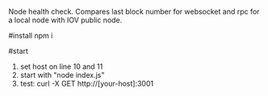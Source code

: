 Node health check. Compares last block number for websocket and rpc for a local node with IOV public node.

#install
npm i

#start
1. set host on line 10 and 11
2. start with "node index.js"
3. test: curl -X GET http://[your-host]:3001